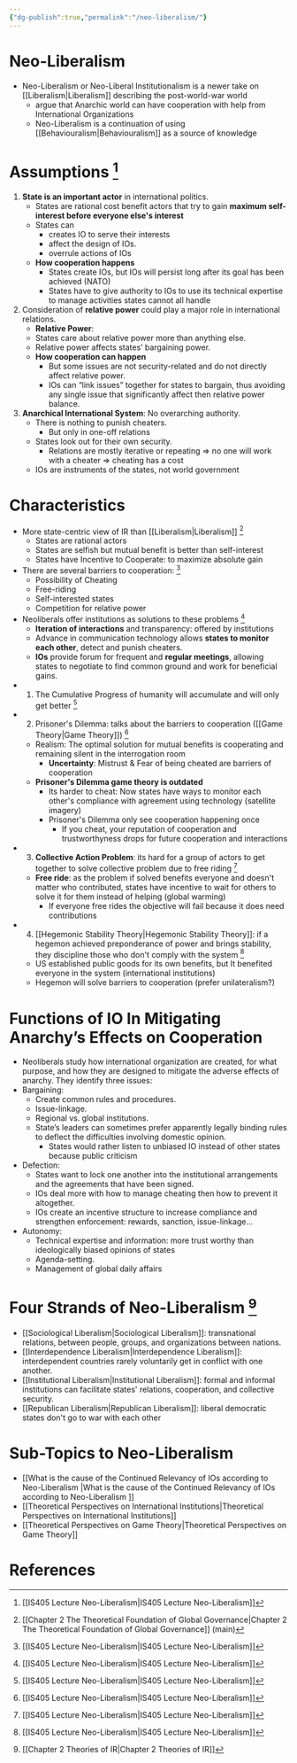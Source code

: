 ```yaml
---
{"dg-publish":true,"permalink":"/neo-liberalism/"}
---
```


# Neo-Liberalism

- Neo-Liberalism or Neo-Liberal Institutionalism is a newer take on [[Liberalism\|Liberalism]] describing the post-world-war world
    - argue that Anarchic world can have cooperation with help from International Organizations
    - Neo-Liberalism is a continuation of using [[Behaviouralism\|Behaviouralism]] as a source of knowledge

# Assumptions [^3]

1. **State is an important actor** in international politics.
    - States are rational cost benefit actors that try to gain **maximum self-interest before everyone else's interest**
    - States can
        - creates IO to serve their interests
        - affect the design of IOs.
        - overrule actions of IOs
    - **How cooperation happens**
        - States create IOs, but IOs will persist long after its goal has been achieved (NATO)
        - States have to give authority to IOs to use its technical expertise to manage activities states cannot all handle
2. Consideration of **relative power** could play a major role in international relations.
    - **Relative Power**:
    - States care about relative power more than anything else.
    - Relative power affects states’ bargaining power.
    - **How cooperation can happen**
        - But some issues are not security-related and do not directly affect relative power.
        - IOs can “link issues” together for states to bargain, thus avoiding any single issue that significantly affect then relative power balance.
3. **Anarchical International System**: No overarching authority.
    - There is nothing to punish cheaters.
        - But only in one-off relations
    - States look out for their own security.
        - Relations are mostly iterative or repeating ⇒ no one will work with a cheater ⇒ cheating has a cost
    - IOs are instruments of the states, not world government

# Characteristics

- More state-centric view of IR than [[Liberalism\|Liberalism]] [^1]
    - States are rational actors
    - States are selfish but mutual benefit is better than self-interest
    - States have Incentive to Cooperate: to maximize absolute gain
- There are several barriers to cooperation:  [^3]
    - Possibility of Cheating
    - Free-riding
    - Self-interested states
    - Competition for relative power
- Neoliberals offer institutions as solutions to these problems [^3]
    - **Iteration of interactions** and transparency: offered by institutions
    - Advance in communication technology allows **states to monitor each other**, detect and punish cheaters.
    - **IOs** provide forum for frequent and **regular meetings**, allowing states to negotiate to find common ground and work for beneficial gains.
- 1. The Cumulative Progress of humanity will accumulate and will only get better [^3]
- 2. Prisoner's Dilemma: talks about the barriers to cooperation ([[Game Theory\|Game Theory]]) [^3]
    - Realism: The optimal solution for mutual benefits is cooperating and remaining silent in the interrogation room
        - **Uncertainty**: Mistrust & Fear of being cheated are barriers of cooperation
    - **Prisoner's Dilemma game theory is outdated**
        - Its harder to cheat: Now states have ways to monitor each other's compliance with agreement using technology (satellite imagery)
        - Prisoner's Dilemma only see cooperation happening once
            - If you cheat, your reputation of cooperation and trustworthyness drops for future cooperation and interactions
- 3. **Collective Action Problem**: its hard for a group of actors to get together to solve collective problem due to free riding [^3]
    - **Free ride**: as the problem if solved benefits everyone and doesn't matter who contributed, states have incentive to wait for others to solve it for them instead of helping (global warming)
        - If everyone free rides the objective will fail because it does need contributions
- 4. [[Hegemonic Stability Theory\|Hegemonic Stability Theory]]: if a hegemon achieved preponderance of power and brings stability, they discipline those who don't comply with the system [^3]
    - US established public goods for its own benefits, but It benefited everyone in the system (international institutions)
    - Hegemon will solve barriers to cooperation (prefer unilateralism?)

# Functions of IO In Mitigating Anarchy’s Effects on Cooperation

- Neoliberals study how international organization are created, for what purpose, and how they are designed to mitigate the adverse effects of anarchy. They identify three issues:
- Bargaining:
    - Create common rules and procedures.
    - Issue-linkage.
    - Regional vs. global institutions.
    - State’s leaders can sometimes prefer apparently legally binding rules to deflect the difficulties involving domestic opinion.
        - States would rather listen to unbiased IO instead of other states because public criticism
- Defection:
    - States want to lock one another into the institutional arrangements and the agreements that have been signed.
    - IOs deal more with how to manage cheating then how to prevent it altogether.
    - IOs create an incentive structure to increase compliance and strengthen enforcement: rewards, sanction, issue-linkage...
- Autonomy:
    - Technical expertise and information: more trust worthy than ideologically biased opinions of states
    - Agenda-setting.
    - Management of global daily affairs

# Four Strands of Neo-Liberalism [^2]

- [[Sociological Liberalism\|Sociological Liberalism]]: transnational relations, between people, groups, and organizations between nations.
- [[Interdependence Liberalism\|Interdependence Liberalism]]: interdependent countries rarely voluntarily get in conflict with one another.
- [[Institutional Liberalism\|Institutional Liberalism]]: formal and informal institutions can facilitate states' relations, cooperation, and collective security.
- [[Republican Liberalism\|Republican Liberalism]]: liberal democratic states don't go to war with each other

# Sub-Topics to Neo-Liberalism

- [[What is the cause of the Continued Relevancy of IOs according to Neo-Liberalism \|What is the cause of the Continued Relevancy of IOs according to Neo-Liberalism ]]
- [[Theoretical Perspectives on International Institutions\|Theoretical Perspectives on International Institutions]]
- [[Theoretical Perspectives on Game Theory\|Theoretical Perspectives on Game Theory]]

# References

[^1]: [[Chapter 2 The Theoretical Foundation of Global Governance\|Chapter 2 The Theoretical Foundation of Global Governance]] (main)

[^2]: [[Chapter 2 Theories of IR\|Chapter 2 Theories of IR]] 

[^3]: [[IS405 Lecture Neo-Liberalism\|IS405 Lecture Neo-Liberalism]]